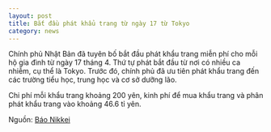 ```yaml
---
layout: post
title: Bắt đầu phát khẩu trang từ ngày 17 từ Tokyo
category: news
---
```

Chính phủ Nhật Bản đã tuyên bố bắt đầu phát khẩu trang miễn phí cho mỗi hộ gia đình từ ngày 17 tháng 4. Thứ tự phát bắt đầu từ nơi có nhiều ca nhiễm, cụ thể là Tokyo. Trước đó, chính phủ đã ưu tiên phát khẩu trang đến các trường tiểu học, trung học và cơ sở dưỡng lão.

Chi phí mỗi khẩu trang khoảng 200 yên, kinh phí để mua khẩu trang và phân phát khẩu trang vào khoảng 46.6 tỉ yên.

Nguồn: [Báo Nikkei](https://www.nikkei.com/article/DGXMZO58087260V10C20A4PP8000/)
